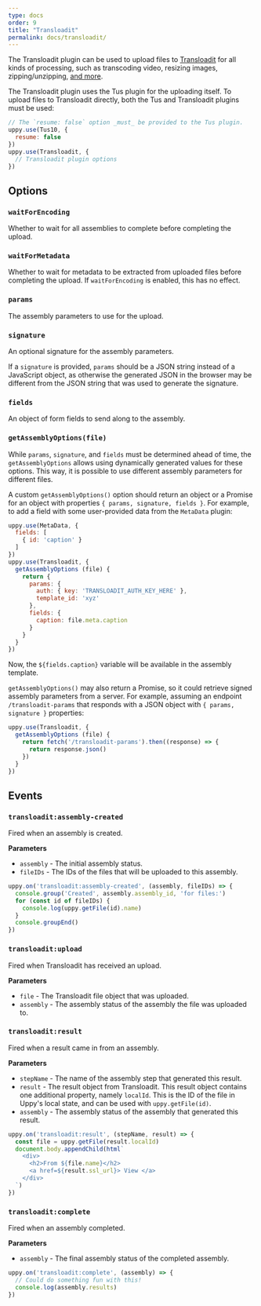 ```yaml
---
type: docs
order: 9
title: "Transloadit"
permalink: docs/transloadit/
---
```


The Transloadit plugin can be used to upload files to [Transloadit](https://transloadit.com/) for all kinds of processing, such as transcoding video, resizing images, zipping/unzipping, [and more](https://transloadit.com/services/).

The Transloadit plugin uses the Tus plugin for the uploading itself.
To upload files to Transloadit directly, both the Tus and Transloadit plugins must be used:

```js
// The `resume: false` option _must_ be provided to the Tus plugin.
uppy.use(Tus10, {
  resume: false
})
uppy.use(Transloadit, {
  // Transloadit plugin options
})
```

## Options

### `waitForEncoding`

Whether to wait for all assemblies to complete before completing the upload.

### `waitForMetadata`

Whether to wait for metadata to be extracted from uploaded files before completing the upload.
If `waitForEncoding` is enabled, this has no effect.

### `params`

The assembly parameters to use for the upload.

### `signature`

An optional signature for the assembly parameters.

If a `signature` is provided, `params` should be a JSON string instead of a JavaScript object, as otherwise the generated JSON in the browser may be different from the JSON string that was used to generate the signature.

### `fields`

An object of form fields to send along to the assembly.

### `getAssemblyOptions(file)`

While `params`, `signature`, and `fields` must be determined ahead of time, the `getAssemblyOptions` allows using dynamically generated values for these options.
This way, it is possible to use different assembly parameters for different files.

A custom `getAssemblyOptions()` option should return an object or a Promise for an object with properties `{ params, signature, fields }`.
For example, to add a field with some user-provided data from the `MetaData` plugin:

```js
uppy.use(MetaData, {
  fields: [
    { id: 'caption' }
  ]
})
uppy.use(Transloadit, {
  getAssemblyOptions (file) {
    return {
      params: {
        auth: { key: 'TRANSLOADIT_AUTH_KEY_HERE' },
        template_id: 'xyz'
      },
      fields: {
        caption: file.meta.caption
      }
    }
  }
})
```

Now, the `${fields.caption}` variable will be available in the assembly template.

`getAssemblyOptions()` may also return a Promise, so it could retrieve signed assembly parameters from a server.
For example, assuming an endpoint `/transloadit-params` that responds with a JSON object with `{ params, signature }` properties:

```js
uppy.use(Transloadit, {
  getAssemblyOptions (file) {
    return fetch('/transloadit-params').then((response) => {
      return response.json()
    })
  }
})
```

## Events

### `transloadit:assembly-created`

Fired when an assembly is created.

**Parameters**

  - `assembly` - The initial assembly status.
  - `fileIDs` - The IDs of the files that will be uploaded to this assembly.

```js
uppy.on('transloadit:assembly-created', (assembly, fileIDs) => {
  console.group('Created', assembly.assembly_id, 'for files:')
  for (const id of fileIDs) {
    console.log(uppy.getFile(id).name)
  }
  console.groupEnd()
})
```

### `transloadit:upload`

Fired when Transloadit has received an upload.

**Parameters**

  - `file` - The Transloadit file object that was uploaded.
  - `assembly` - The assembly status of the assembly the file was uploaded to.

### `transloadit:result`

Fired when a result came in from an assembly.

**Parameters**

  - `stepName` - The name of the assembly step that generated this result.
  - `result` - The result object from Transloadit.
    This result object contains one additional property, namely `localId`.
    This is the ID of the file in Uppy's local state, and can be used with `uppy.getFile(id)`.
  - `assembly` - The assembly status of the assembly that generated this result.

```js
uppy.on('transloadit:result', (stepName, result) => {
  const file = uppy.getFile(result.localId)
  document.body.appendChild(html`
    <div>
      <h2>From ${file.name}</h2>
      <a href=${result.ssl_url}> View </a>
    </div>
  `)
})
```

### `transloadit:complete`

Fired when an assembly completed.

**Parameters**

  - `assembly` - The final assembly status of the completed assembly.

```js
uppy.on('transloadit:complete', (assembly) => {
  // Could do something fun with this!
  console.log(assembly.results)
})
```
